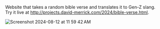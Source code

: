 Website that takes a random bible verse and translates it to Gen-Z slang. Try it live at http://projects.david-merrick.com/2024/bible-verse.html.

![Screenshot 2024-08-12 at 11 59 42 AM](https://github.com/user-attachments/assets/ec116283-b7fa-4e49-962a-598865793c65)
